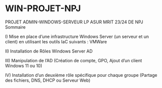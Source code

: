 # WIN-PROJET-NPJ
PROJET ADMIN-WINDOWS-SERVEUR LP ASUR MRIT 23/24 DE NPJ
Sommaire

I) Mise en place d’une infrastructure Windows Server (un serveur et un client) en utilisant les outils IaC suivants : VMWare 

 

II) Installation de Rôles Windows Server AD 

 

III) Manipulation de l’AD (Création de compte, GPO, Ajout d’un client Windows 11 ou 10) 

 

IV) Installation d’un deuxième rôle spécifique pour chaque groupe (Partage des fichiers, DNS, DHCP ou Serveur Web) 

